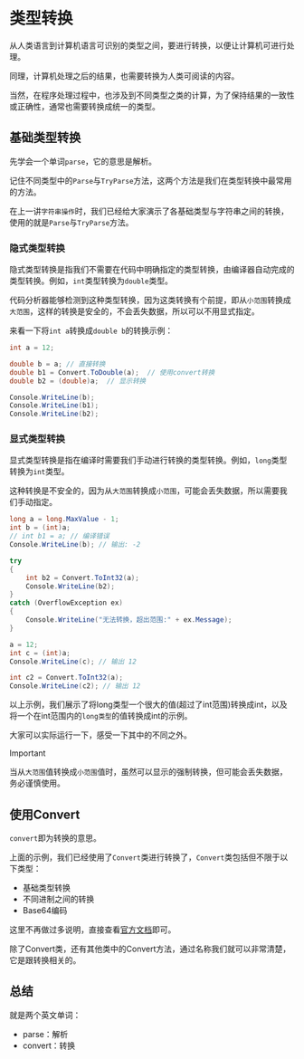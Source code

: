 # 类型转换

从人类语言到计算机语言可识别的类型之间，要进行转换，以便让计算机可进行处理。

同理，计算机处理之后的结果，也需要转换为人类可阅读的内容。

当然，在程序处理过程中，也涉及到不同类型之类的计算，为了保持结果的一致性或正确性，通常也需要转换成统一的类型。

## 基础类型转换

先学会一个单词`parse`，它的意思是解析。

记住不同类型中的`Parse`与`TryParse`方法，这两个方法是我们在类型转换中最常用的方法。

在上一讲`字符串操作`时，我们已经给大家演示了各基础类型与字符串之间的转换，使用的就是`Parse`与`TryParse`方法。

### 隐式类型转换

隐式类型转换是指我们不需要在代码中明确指定的类型转换，由编译器自动完成的类型转换。例如，`int`类型转换为`double`类型。

代码分析器能够检测到这种类型转换，因为这类转换有个前提，即从`小范围`转换成`大范围`，这样的转换是安全的，不会丢失数据，所以可以不用显式指定。

来看一下将`int a`转换成`double b`的转换示例：

```csharp
int a = 12;

double b = a; // 直接转换
double b1 = Convert.ToDouble(a);  // 使用convert转换
double b2 = (double)a;  // 显示转换

Console.WriteLine(b);
Console.WriteLine(b1);
Console.WriteLine(b2);
```

### 显式类型转换

显式类型转换是指在编译时需要我们手动进行转换的类型转换。例如，`long`类型转换为`int`类型。

这种转换是不安全的，因为从`大范围`转换成`小范围`，可能会丢失数据，所以需要我们手动指定。

```csharp
long a = long.MaxValue - 1;
int b = (int)a;
// int b1 = a; // 编译错误
Console.WriteLine(b); // 输出: -2

try
{
    int b2 = Convert.ToInt32(a);
    Console.WriteLine(b2);
}
catch (OverflowException ex)
{
    Console.WriteLine("无法转换，超出范围:" + ex.Message);
}

a = 12;
int c = (int)a;
Console.WriteLine(c); // 输出 12

int c2 = Convert.ToInt32(a);
Console.WriteLine(c2); // 输出 12
```

以上示例，我们展示了将long类型一个很大的值(超过了int范围)转换成int，以及将一个在int范围内的`long类型`的值转换成int的示例。

大家可以实际运行一下，感受一下其中的不同之外。

> [!IMPORTANT]
> 当从`大范围`值转换成`小范围`值时，虽然可以显示的强制转换，但可能会丢失数据，务必谨慎使用。

## 使用Convert

`convert`即为转换的意思。

上面的示例，我们已经使用了`Convert`类进行转换了，`Convert`类包括但不限于以下类型：

- 基础类型转换
- 不同进制之间的转换
- Base64编码

这里不再做过多说明，直接查看[官方文档](https://learn.microsoft.com/zh-cn/dotnet/fundamentals/runtime-libraries/system-convert)即可。

除了Convert类，还有其他类中的Convert方法，通过名称我们就可以非常清楚，它是跟转换相关的。

## 总结

就是两个英文单词：

- parse：解析
- convert：转换

